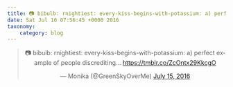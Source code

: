 ```yaml
---
title: 📷 bibulb: rnightiest: every-kiss-begins-with-potassium: a) perfect example of people discrediting... https://tmblr.co/ZcOntx29KkcgO
date: Sat Jul 16 07:56:45 +0000 2016
taxonomy:
    category: blog
---
```

<blockquote class="twitter-tweet" align="center"><p lang="en" dir="ltr">📷 bibulb: rnightiest: every-kiss-begins-with-potassium: a) perfect example of people discrediting... <a href="https://tmblr.co/ZcOntx29KkcgO">https://tmblr.co/ZcOntx29KkcgO</a></p>&mdash; Monika (@GreenSkyOverMe) <a href="https://twitter.com/GreenSkyOverMe/status/753981733205409792">July 15, 2016</a></blockquote>
